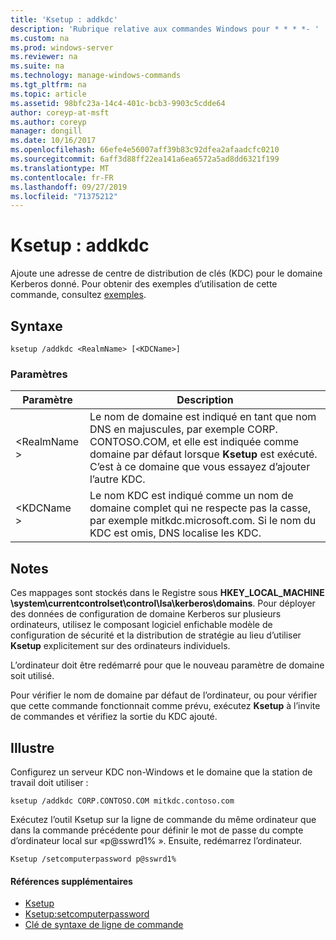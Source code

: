 ```yaml
---
title: 'Ksetup : addkdc'
description: 'Rubrique relative aux commandes Windows pour * * * *- '
ms.custom: na
ms.prod: windows-server
ms.reviewer: na
ms.suite: na
ms.technology: manage-windows-commands
ms.tgt_pltfrm: na
ms.topic: article
ms.assetid: 98bfc23a-14c4-401c-bcb3-9903c5cdde64
author: coreyp-at-msft
ms.author: coreyp
manager: dongill
ms.date: 10/16/2017
ms.openlocfilehash: 66efe4e56007aff39b83c92dfea2afaadcfc0210
ms.sourcegitcommit: 6aff3d88ff22ea141a6ea6572a5ad8dd6321f199
ms.translationtype: MT
ms.contentlocale: fr-FR
ms.lasthandoff: 09/27/2019
ms.locfileid: "71375212"
---
```

# <a name="ksetupaddkdc"></a>Ksetup : addkdc



Ajoute une adresse de centre de distribution de clés (KDC) pour le domaine Kerberos donné. Pour obtenir des exemples d’utilisation de cette commande, consultez [exemples](#BKMK_Examples).

## <a name="syntax"></a>Syntaxe

```
ksetup /addkdc <RealmName> [<KDCName>] 
```

### <a name="parameters"></a>Paramètres

|Paramètre|Description|
|---------|-----------|
|\<RealmName >|Le nom de domaine est indiqué en tant que nom DNS en majuscules, par exemple CORP. CONTOSO.COM, et elle est indiquée comme domaine par défaut lorsque **Ksetup** est exécuté. C’est à ce domaine que vous essayez d’ajouter l’autre KDC.|
|\<KDCName >|Le nom KDC est indiqué comme un nom de domaine complet qui ne respecte pas la casse, par exemple mitkdc.microsoft.com. Si le nom du KDC est omis, DNS localise les KDC.|

## <a name="remarks"></a>Notes

Ces mappages sont stockés dans le Registre sous **HKEY_LOCAL_MACHINE \system\currentcontrolset\control\lsa\kerberos\domains**. Pour déployer des données de configuration de domaine Kerberos sur plusieurs ordinateurs, utilisez le composant logiciel enfichable modèle de configuration de sécurité et la distribution de stratégie au lieu d’utiliser **Ksetup** explicitement sur des ordinateurs individuels.

L’ordinateur doit être redémarré pour que le nouveau paramètre de domaine soit utilisé.

Pour vérifier le nom de domaine par défaut de l’ordinateur, ou pour vérifier que cette commande fonctionnait comme prévu, exécutez **Ksetup** à l’invite de commandes et vérifiez la sortie du KDC ajouté.

## <a name="BKMK_Examples"></a>Illustre

Configurez un serveur KDC non-Windows et le domaine que la station de travail doit utiliser :
```
ksetup /addkdc CORP.CONTOSO.COM mitkdc.contoso.com
```
Exécutez l’outil Ksetup sur la ligne de commande du même ordinateur que dans la commande précédente pour définir le mot de passe du compte d’ordinateur local sur «p@sswrd1% ». Ensuite, redémarrez l’ordinateur.
```
Ksetup /setcomputerpassword p@sswrd1%
```

#### <a name="additional-references"></a>Références supplémentaires

-   [Ksetup](ksetup.md)
-   [Ksetup:setcomputerpassword](ksetup-setcomputerpassword.md)
-   [Clé de syntaxe de ligne de commande](command-line-syntax-key.md)